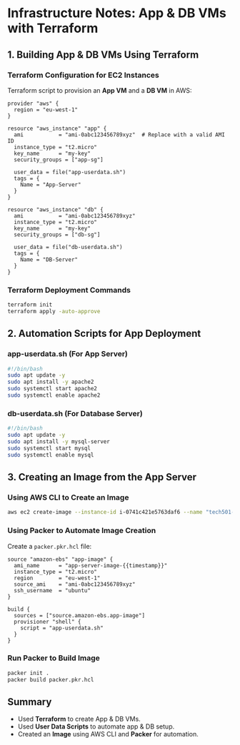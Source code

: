# Infrastructure Notes: App & DB VMs with Terraform

## 1. Building App & DB VMs Using Terraform

### **Terraform Configuration for EC2 Instances**
Terraform script to provision an **App VM** and a **DB VM** in AWS:

```hcl
provider "aws" {
  region = "eu-west-1"
}

resource "aws_instance" "app" {
  ami           = "ami-0abc123456789xyz"  # Replace with a valid AMI ID
  instance_type = "t2.micro"
  key_name      = "my-key"
  security_groups = ["app-sg"]

  user_data = file("app-userdata.sh")
  tags = {
    Name = "App-Server"
  }
}

resource "aws_instance" "db" {
  ami           = "ami-0abc123456789xyz"
  instance_type = "t2.micro"
  key_name      = "my-key"
  security_groups = ["db-sg"]

  user_data = file("db-userdata.sh")
  tags = {
    Name = "DB-Server"
  }
}
```

### **Terraform Deployment Commands**
```sh
terraform init
terraform apply -auto-approve
```

## 2. Automation Scripts for App Deployment

### **app-userdata.sh** (For App Server)
```sh
#!/bin/bash
sudo apt update -y
sudo apt install -y apache2
sudo systemctl start apache2
sudo systemctl enable apache2
```

### **db-userdata.sh** (For Database Server)
```sh
#!/bin/bash
sudo apt update -y
sudo apt install -y mysql-server
sudo systemctl start mysql
sudo systemctl enable mysql
```

## 3. Creating an Image from the App Server

### **Using AWS CLI to Create an Image**
```sh
aws ec2 create-image --instance-id i-0741c421e5763daf6 --name "tech501-vytautas-app-CustomImage" --region eu-west-1 --no-reboot
```

### **Using Packer to Automate Image Creation**
Create a `packer.pkr.hcl` file:

```hcl
source "amazon-ebs" "app-image" {
  ami_name      = "app-server-image-{{timestamp}}"
  instance_type = "t2.micro"
  region        = "eu-west-1"
  source_ami    = "ami-0abc123456789xyz"
  ssh_username  = "ubuntu"
}

build {
  sources = ["source.amazon-ebs.app-image"]
  provisioner "shell" {
    script = "app-userdata.sh"
  }
}
```

### **Run Packer to Build Image**
```sh
packer init .
packer build packer.pkr.hcl
```

## Summary
- Used **Terraform** to create App & DB VMs.
- Used **User Data Scripts** to automate app & DB setup.
- Created an **Image** using AWS CLI and **Packer** for automation.
